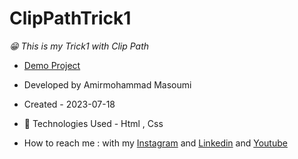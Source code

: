 # ClipPathTrick1
*😁 This is my Trick1 with Clip Path*
- [Demo Project](https://masoomi1396.github.io/ClipPathTrick1/)
- Developed by Amirmohammad Masoumi
- Created - 2023-07-18
- 🤖 Technologies Used - Html , Css 

- How to reach me : with my
[Instagram](https://www.instagram.com/masoomi1402) and
[Linkedin](https://www.linkedin.com/in/masoumi1402) and
[Youtube](https://www.youtube.com/@masoomi1402)
